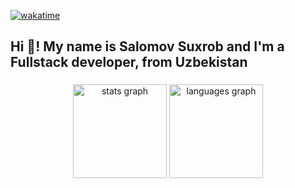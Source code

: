[![wakatime](https://wakatime.com/badge/user/ec8daee3-0304-45f9-ac16-70f5c389d497.svg)](https://wakatime.com/@hacker4ik)


<h2 align="left">Hi 👋! My name is Salomov Suxrob and I'm a Fullstack developer, from Uzbekistan</h2>

###

<div align="center">
  <img src="https://github-readme-stats.vercel.app/api?username=hacker4ikuz&hide_title=false&hide_rank=false&show_icons=true&include_all_commits=true&count_private=true&disable_animations=false&theme=dracula&locale=en&hide_border=false" height="150" alt="stats graph"  />
  <img src="https://github-readme-stats.vercel.app/api/top-langs?username=hacker4ikuz&locale=en&hide_title=false&layout=compact&card_width=320&langs_count=5&theme=dracula&hide_border=false" height="150" alt="languages graph"  />
</div>

###

###

<br clear="both">
